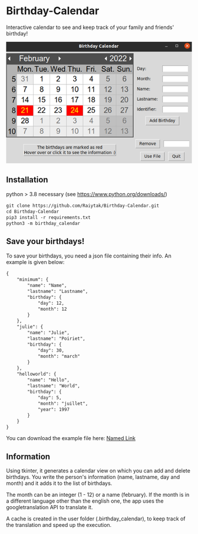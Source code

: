 # Birthday-Calendar
Interactive calendar to see and keep track of your family and friends' birthday!

![birthday calendar window](https://github.com/Raiytak/Birthday-Calendar/blob/master/assets/birthday_calendar.png?raw=true)

## Installation

python > 3.8 necessary (see https://www.python.org/downloads/)
```
git clone https://github.com/Raiytak/Birthday-Calendar.git
cd Birthday-Calendar
pip3 install -r requirements.txt
python3 -m birthday_calendar
```

## Save your birthdays!
To save your birthdays, you need a json file containing their info. An example is given below:
```
{
    "minimum": {
        "name": "Name",
        "lastname": "Lastname",
        "birthday": {
            "day": 12,
            "month": 12
        }
    },
    "julie": {
        "name": "Julie",
        "lastname": "Poiriet",
        "birthday": {
            "day": 30,
            "month": "march"
        }
    },
    "helloworld": {
        "name": "Hello",
        "lastname": "World",
        "birthday": {
            "day": 5,
            "month": "juillet",
            "year": 1997
        }
    }
}
```
You can download the example file here:
[Named Link](https://github.com/Raiytak/Birthday-Calendar/tree/master/assets/birthdays.json "birthdays.json")

## Information
Using tkinter, it generates a calendar view on which you can add and delete birthdays.
You write the person's information (name, lastname, day and month) and it adds it to the list of birthdays.

The month can be an integer (1 - 12) or a name (february).
If the month is in a different language other than the english one, the app uses the googletranslation API to translate it.

A cache is created in the user folder (.birthday_calendar), to keep track of the translation and speed up the execution.

